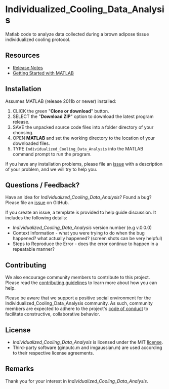 # Individualized_Cooling_Data_Analysis
Matlab code to analyze data collected during a brown adipose tissue individualized cooling protocol.


## Resources
- [Release Notes](https://github.com/ccoolbaugh/Individualized_Cooling_Data_Analysis/releases "Release Notes")
- [Getting Started with MATLAB](http://www.mathworks.com/help/matlab/getting-started-with-matlab.html "MATLAB Help")

## Installation
Assumes MATLAB (release 2011b or newer) installed:  

1. CLICK the green "**Clone or download**" button.   
2. SELECT the "**Download ZIP**" option to download the latest program release.   
3. SAVE the unpacked source code files into a folder directory of your choosing.  
4. OPEN **MATLAB** and set the working directory to the location of your downloaded files.   
5. TYPE `Individualized_Cooling_Data_Analysis` into the MATLAB command prompt to run the program. 
  
If you have any installation problems, please file an [issue](https://github.com/ccoolbaugh/Individualized_Cooling_Data_Analysis/issues "Issues") with a description of your problem, and we will try to help you. 

## Questions / Feedback?
Have an idea for *Individualized_Cooling_Data_Analysis*? Found a bug? Please file an [issue](https://github.com/ccoolbaugh/Individualized_Cooling_Data_Analysis/issues "Bug Reports") on GitHub. 

If you create an issue, a template is provided to help guide discussion. It includes the following details:  
* *Individualized_Cooling_Data_Analysis* version number (e.g v.0.0.0)
* Context Information - what you were trying to do when the bug happened? what actually happened? (screen shots can be very helpful)
* Steps to Reproduce the Error - does the error continue to happen in a repeatable manner?

## Contributing
We also encourage community members to contribute to this project. Please read the [contributing guidelines](https://github.com/ccoolbaugh/Individualized_Cooling_Data_Analysis/blob/master/CONTRIBUTING.md "Contributing") to learn more about how you can help.

Please be aware that we support a positive social environment for the Individualized_Cooling_Data_Analysis community. As such, community members are expected to adhere to the project's [code of conduct](https://github.com/ccoolbaugh/Individualized_Cooling_Data_Analysis/blob/master/CODE_OF_CONDUCT.md "Code of Conduct") to facilitate constructive, collaborative behavior. 

## License
* *Individualized_Cooling_Data_Analysis* is licensed under the MIT [license](https://github.com/ccoolbaugh/Individualized_Cooling_Data_Analysis/blob/master/LICENSE "License").  
* Third-party software (ginputc.m and imgaussian.m) are used according to their respective license agreements.   

## Remarks
Thank you for your interest in *Individualized_Cooling_Data_Analysis*.  

